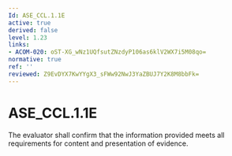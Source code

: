 ```yaml
---
Id: ASE_CCL.1.1E
active: true
derived: false
level: 1.23
links:
- ACOM-020: oST-XG_wNz1UQfsutZNzdyP106as6klV2WX7i5M08qo=
normative: true
ref: ''
reviewed: Z9EvDYX7KwYYgX3_sFWw92NwJ3YaZBUJ7Y2K8M8bbFk=
---
```


# ASE_CCL.1.1E

The evaluator shall confirm that the information provided meets all requirements for content and presentation of evidence.